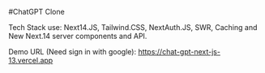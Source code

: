 #ChatGPT Clone

Tech Stack use: Next14.JS, Tailwind.CSS, NextAuth.JS, SWR, Caching and New Next.14 server components and API.

Demo URL (Need sign in with google): https://chat-gpt-next-js-13.vercel.app
